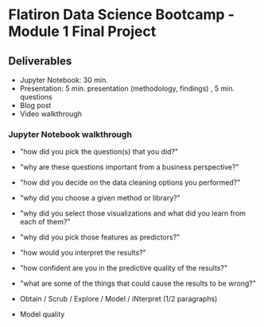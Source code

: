 # Flatiron Data Science Bootcamp - Module 1 Final Project
## Deliverables
- Jupyter Notebook: 30 min.
- Presentation: 5 min. presentation (methodology, findings) , 5 min. questions
- Blog post
- Video walkthrough

### Jupyter Notebook walkthrough

- "how did you pick the question(s) that you did?"
- "why are these questions important from a business perspective?"
- "how did you decide on the data cleaning options you performed?"
- "why did you choose a given method or library?"
- "why did you select those visualizations and what did you learn from each of them?"
- "why did you pick those features as predictors?"
- "how would you interpret the results?"
- "how confident are you in the predictive quality of the results?"
- "what are some of the things that could cause the results to be wrong?"

- Obtain / Scrub / Explore / Model / iNterpret (1/2 paragraphs)

- Model quality